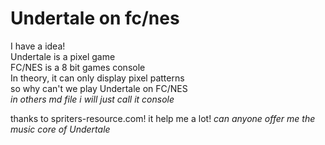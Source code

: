 # Undertale on fc/nes 
I have a idea!  
Undertale is a pixel game  
FC/NES is a 8 bit games console  
In theory, it can only display pixel patterns  
so why can't we play Undertale on FC/NES  
*in others md file i will just call it console*

thanks to spriters-resource.com!
it help me a lot!
*can anyone offer me the music core of Undertale*
